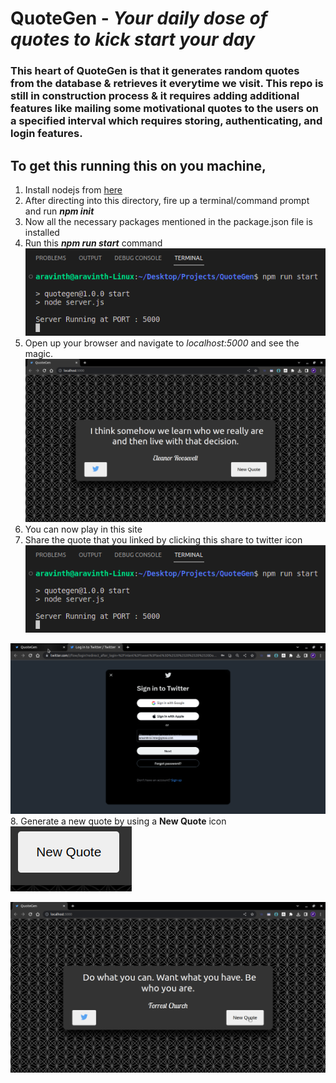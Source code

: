 # QuoteGen - _Your daily dose of quotes to kick start your day_
### This heart of QuoteGen is that it generates random quotes from the database & retrieves it everytime we visit. This repo is still in construction process & it requires adding additional features like mailing some motivational quotes to the users on a specified interval which requires storing, authenticating, and login features. 

## To get this running this on you machine, 
1. Install nodejs from [here](https://nodejs.org/en)
2. After directing into this directory, fire up a terminal/command prompt and run **_npm init_**
3. Now all the necessary packages mentioned in the package.json file is installed
4. Run this **_npm run start_** command
![runServer](output/01_RunServer.png)<br>
5. Open up your browser and navigate to _localhost:5000_ and see the magic.
![siteRunning](output/02_quoteGenRunning.png)<br>
6. You can now play in this site
7. Share the quote that you linked by clicking this share to twitter icon
![shareToTwitterIcon](output/01_RunServer.png)<br>

![redirectingToTwitter](output/04_redirectingToTwitter.png)<br>
8. Generate a new quote by using a **New Quote** icon
![generateNewQuoteIcon](output/05_generateNewQuote.png)<br>

![anotherQuote](output/06_serverRunningAnotherQuote.png)<br>
